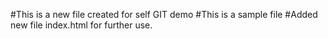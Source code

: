 #This is a new file created for self GIT demo
#This is a sample file 
#Added new file index.html for further use.
